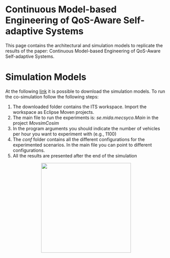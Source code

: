 # Continuous Model-based Engineering of QoS-Aware Self-adaptive Systems
This page contains the architectural and simulation models to replicate the results of the paper: Continuous Model-based Engineering of QoS-Aware Self-adaptive Systems.

# Simulation Models
At the following [link](https://www.google.com) it is possible to download the simulation models. To run the co-simulation follow the following steps:

1. The downloaded folder contains the ITS workspace. Import the workspace as Eclipse Moven projects.
2. The main file to run the experiments is: *se.mida.mecsyco.Main* in the project *MovsimCosim*
3. In the program arguments you should indicate the number of vehicles per hour you want to experiment with (e.g., 1100)
4. The *conf* folder contains all the different configurations for the experimented scenarios. In the main file you can point to different configurations.
5. All the results are presented after the end of the simulation


<p align="center">
  <img height="280" src='images/Fig5.3dpapers-2.png'/>
</p>


